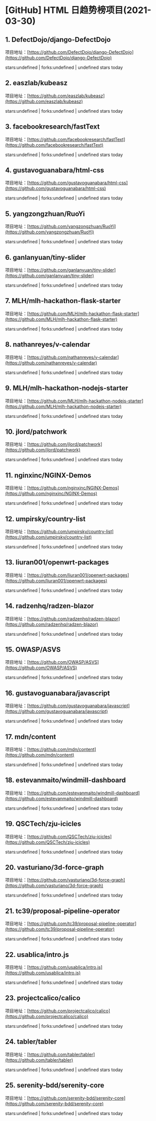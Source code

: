 # [GitHub] HTML 日趋势榜项目(2021-03-30)

## 1. DefectDojo/django-DefectDojo 

项目地址：[https://github.com/DefectDojo/django-DefectDojo](https://github.com/DefectDojo/django-DefectDojo)

stars:undefined | forks:undefined | undefined stars today 



## 2. easzlab/kubeasz 

项目地址：[https://github.com/easzlab/kubeasz](https://github.com/easzlab/kubeasz)

stars:undefined | forks:undefined | undefined stars today 



## 3. facebookresearch/fastText 

项目地址：[https://github.com/facebookresearch/fastText](https://github.com/facebookresearch/fastText)

stars:undefined | forks:undefined | undefined stars today 



## 4. gustavoguanabara/html-css 

项目地址：[https://github.com/gustavoguanabara/html-css](https://github.com/gustavoguanabara/html-css)

stars:undefined | forks:undefined | undefined stars today 



## 5. yangzongzhuan/RuoYi 

项目地址：[https://github.com/yangzongzhuan/RuoYi](https://github.com/yangzongzhuan/RuoYi)

stars:undefined | forks:undefined | undefined stars today 



## 6. ganlanyuan/tiny-slider 

项目地址：[https://github.com/ganlanyuan/tiny-slider](https://github.com/ganlanyuan/tiny-slider)

stars:undefined | forks:undefined | undefined stars today 



## 7. MLH/mlh-hackathon-flask-starter 

项目地址：[https://github.com/MLH/mlh-hackathon-flask-starter](https://github.com/MLH/mlh-hackathon-flask-starter)

stars:undefined | forks:undefined | undefined stars today 



## 8. nathanreyes/v-calendar 

项目地址：[https://github.com/nathanreyes/v-calendar](https://github.com/nathanreyes/v-calendar)

stars:undefined | forks:undefined | undefined stars today 



## 9. MLH/mlh-hackathon-nodejs-starter 

项目地址：[https://github.com/MLH/mlh-hackathon-nodejs-starter](https://github.com/MLH/mlh-hackathon-nodejs-starter)

stars:undefined | forks:undefined | undefined stars today 



## 10. jlord/patchwork 

项目地址：[https://github.com/jlord/patchwork](https://github.com/jlord/patchwork)

stars:undefined | forks:undefined | undefined stars today 



## 11. nginxinc/NGINX-Demos 

项目地址：[https://github.com/nginxinc/NGINX-Demos](https://github.com/nginxinc/NGINX-Demos)

stars:undefined | forks:undefined | undefined stars today 



## 12. umpirsky/country-list 

项目地址：[https://github.com/umpirsky/country-list](https://github.com/umpirsky/country-list)

stars:undefined | forks:undefined | undefined stars today 



## 13. liuran001/openwrt-packages 

项目地址：[https://github.com/liuran001/openwrt-packages](https://github.com/liuran001/openwrt-packages)

stars:undefined | forks:undefined | undefined stars today 



## 14. radzenhq/radzen-blazor 

项目地址：[https://github.com/radzenhq/radzen-blazor](https://github.com/radzenhq/radzen-blazor)

stars:undefined | forks:undefined | undefined stars today 



## 15. OWASP/ASVS 

项目地址：[https://github.com/OWASP/ASVS](https://github.com/OWASP/ASVS)

stars:undefined | forks:undefined | undefined stars today 



## 16. gustavoguanabara/javascript 

项目地址：[https://github.com/gustavoguanabara/javascript](https://github.com/gustavoguanabara/javascript)

stars:undefined | forks:undefined | undefined stars today 



## 17. mdn/content 

项目地址：[https://github.com/mdn/content](https://github.com/mdn/content)

stars:undefined | forks:undefined | undefined stars today 



## 18. estevanmaito/windmill-dashboard 

项目地址：[https://github.com/estevanmaito/windmill-dashboard](https://github.com/estevanmaito/windmill-dashboard)

stars:undefined | forks:undefined | undefined stars today 



## 19. QSCTech/zju-icicles 

项目地址：[https://github.com/QSCTech/zju-icicles](https://github.com/QSCTech/zju-icicles)

stars:undefined | forks:undefined | undefined stars today 



## 20. vasturiano/3d-force-graph 

项目地址：[https://github.com/vasturiano/3d-force-graph](https://github.com/vasturiano/3d-force-graph)

stars:undefined | forks:undefined | undefined stars today 



## 21. tc39/proposal-pipeline-operator 

项目地址：[https://github.com/tc39/proposal-pipeline-operator](https://github.com/tc39/proposal-pipeline-operator)

stars:undefined | forks:undefined | undefined stars today 



## 22. usablica/intro.js 

项目地址：[https://github.com/usablica/intro.js](https://github.com/usablica/intro.js)

stars:undefined | forks:undefined | undefined stars today 



## 23. projectcalico/calico 

项目地址：[https://github.com/projectcalico/calico](https://github.com/projectcalico/calico)

stars:undefined | forks:undefined | undefined stars today 



## 24. tabler/tabler 

项目地址：[https://github.com/tabler/tabler](https://github.com/tabler/tabler)

stars:undefined | forks:undefined | undefined stars today 



## 25. serenity-bdd/serenity-core 

项目地址：[https://github.com/serenity-bdd/serenity-core](https://github.com/serenity-bdd/serenity-core)

stars:undefined | forks:undefined | undefined stars today 



